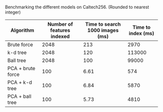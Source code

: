 Benchmarking the different models on Caltech256. (Rounded to nearest integer)

| Algorithm | Number of features indexed | Time to search 1000 images (ms)  | Time to index (ms)    |
|-------------|----------------------------|------------------------|---------------------------|
| Brute force   | 2048 |  213   | 2970       | 123   | 
| k-d tree      | 2048 |  120   | 113000     |    14|
| Ball tree     | 2048 |  100   | 99000      |   12  |
| PCA + brute force | 100 | 6.61  | 574  |  151   |
| PCA + k-d tree | 100 |  6.84  | 5870    |  523  |
| PCA + ball tree | 100 | 5.73  |  4810  |   416  |

